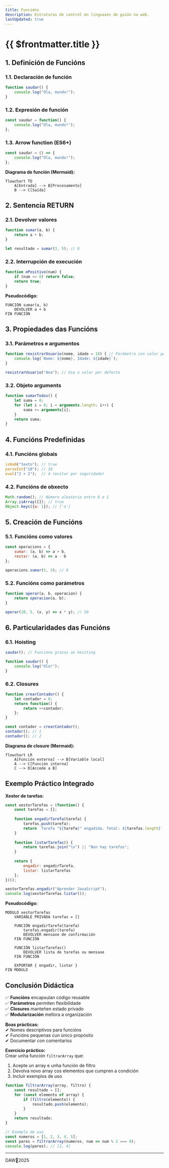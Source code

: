 ```yaml
---
title: Funcións
description: Estruturas de control en linguaxes de guión na web.
lastUpdated: true
---
```


# {{ $frontmatter.title }}

## **1. Definición de Funcións**

### **1.1. Declaración de función**
```javascript
function saudar() {
    console.log("Ola, mundo!");
}
```

### **1.2. Expresión de función**
```javascript
const saudar = function() {
    console.log("Ola, mundo!");
};
```

### **1.3. Arrow function (ES6+)**
```javascript
const saudar = () => {
    console.log("Ola, mundo!");
};
```

**Diagrama de función (Mermaid):**
```mermaid
flowchart TD
    A[Entrada] --> B[Procesamento]
    B --> C[Saída]
```

## **2. Sentencia RETURN**

### **2.1. Devolver valores**
```javascript
function sumar(a, b) {
    return a + b;
}

let resultado = sumar(3, 5); // 8
```

### **2.2. Interrupción de execución**
```javascript
function ePositivo(num) {
    if (num <= 0) return false;
    return true;
}
```

**Pseudocódigo:**
```
FUNCIÓN sumar(a, b)
    DEVOLVER a + b
FIN FUNCIÓN
```

## **3. Propiedades das Funcións**

### **3.1. Parámetros e argumentos**
```javascript
function rexistrarUsuario(nome, idade = 18) { // Parámetro con valor por defecto
    console.log(`Nome: ${nome}, Idade: ${idade}`);
}

rexistrarUsuario("Ana"); // Usa o valor por defecto
```

### **3.2. Objeto arguments**
```javascript
function sumarTodos() {
    let suma = 0;
    for (let i = 0; i < arguments.length; i++) {
        suma += arguments[i];
    }
    return suma;
}
```

## **4. Funcións Predefinidas**

### **4.1. Funcións globais**
```javascript
isNaN("texto"); // true
parseInt("10"); // 10
eval("2 + 2");  // 4 (evitar por seguridade)
```

### **4.2. Funcións de obxecto**
```javascript
Math.random(); // Número aleatorio entre 0 e 1
Array.isArray([]); // true
Object.keys({a: 1}); // ['a']
```

## **5. Creación de Funcións**

### **5.1. Funcións como valores**
```javascript
const operacions = {
    sumar: (a, b) => a + b,
    restar: (a, b) => a - b
};

operacions.sumar(5, 3); // 8
```

### **5.2. Funcións como parámetros**
```javascript
function operar(a, b, operacion) {
    return operacion(a, b);
}

operar(10, 5, (x, y) => x * y); // 50
```

## **6. Particularidades das Funcións**

### **6.1. Hoisting**
```javascript
saudar(); // Funciona grazas ao hoisting

function saudar() {
    console.log("Ola!");
}
```

### **6.2. Closures**
```javascript
function crearContador() {
    let contador = 0;
    return function() {
        return ++contador;
    };
}

const contador = crearContador();
contador(); // 1
contador(); // 2
```

**Diagrama de closure (Mermaid):**
```mermaid
flowchart LR
    A[Función externa] --> B[Variable local]
    A --> C[Función interna]
    C --> D[Accede a B]
```

## **Exemplo Práctico Integrado**

**Xestor de tarefas:**
```javascript
const xestorTarefas = (function() {
    const tarefas = [];
    
    function engadirTarefa(tarefa) {
        tarefas.push(tarefa);
        return `Tarefa "${tarefa}" engadida. Total: ${tarefas.length}`;
    }
    
    function listarTarefas() {
        return tarefas.join("\n") || "Non hay tarefas";
    }
    
    return {
        engadir: engadirTarefa,
        listar: listarTarefas
    };
})();

xestorTarefas.engadir("Aprender JavaScript");
console.log(xestorTarefas.listar());
```

**Pseudocódigo:**
```
MODULO xestorTarefas
    VARIABLE PRIVADA tarefas = []
    
    FUNCIÓN engadirTarefa(tarefa)
        tarefas.engadir(tarefa)
        DEVOLVER mensaxe de confirmación
    FIN FUNCIÓN
    
    FUNCIÓN listarTarefas()
        DEVOLVER lista de tarefas ou mensaxe
    FIN FUNCIÓN
    
    EXPORTAR { engadir, listar }
FIN MODULO
```

## **Conclusión Didáctica**

✅ **Funcións** encapsulan código reusable  
✅ **Parámetros** permiten flexibilidade  
✅ **Closures** manteñen estado privado  
✅ **Modularización** mellora a organización  

**Boas prácticas:**  
✔ Nomes descriptivos para funcións  
✔ Funcións pequenas cun único propósito  
✔ Documentar con comentarios  

**Exercicio práctico:**  
Crear unha función `filtrarArray` que:  
1. Acepte un array e unha función de filtro  
2. Devolva novo array cos elementos que cumpren a condición  
3. Incluír exemplos de uso  

```javascript
function filtrarArray(array, filtro) {
    const resultado = [];
    for (const elemento of array) {
        if (filtro(elemento)) {
            resultado.push(elemento);
        }
    }
    return resultado;
}

// Exemplo de uso
const numeros = [1, 2, 3, 4, 5];
const pares = filtrarArray(numeros, num => num % 2 === 0);
console.log(pares); // [2, 4]
```



---

DAW🧊2025